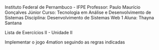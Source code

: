 Instituto Federal de Pernambuco - IFPE
Professor: Paulo Maurício Gonçalves Júnior
Curso: Tecnologia em Análise e Desenvolvimento de Sistemas
Disciplina: Desenvolvimento de Sistemas Web 1
Aluna: Thayna Santana

Lista de Exercícios II - Unidade II

Implementar o jogo 4mation seguindo as regras indicadas